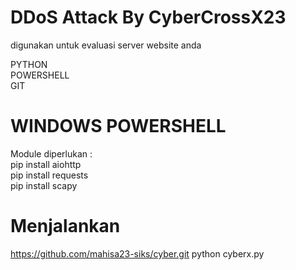 # DDoS Attack By CyberCrossX23
digunakan untuk evaluasi server website anda

PYTHON<br>
POWERSHELL<br>
GIT<br>

# WINDOWS POWERSHELL
Module diperlukan :<br>
pip install aiohttp<br>
pip install requests<br>
pip install scapy<br>

# Menjalankan 
https://github.com/mahisa23-siks/cyber.git
python cyberx.py
